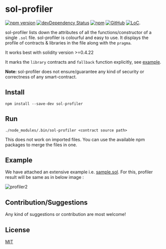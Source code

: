 # sol-profiler
[![npm version](https://badge.fury.io/js/sol-profiler.svg)](https://www.npmjs.com/package/sol-profiler)
[![devDependency Status](https://david-dm.org/aniket-engg/sol-profiler.svg)](https://david-dm.org/aniket-engg/sol-profiler#info=dependencies)
[![npm](https://img.shields.io/npm/dt/sol-profiler.svg)](https://www.npmjs.com/package/sol-profiler)
[![GitHub](https://img.shields.io/github/license/mashape/apistatus.svg)](https://github.com/Aniket-Engg/sol-profiler)
[![LoC](https://tokei.rs/b1/github/Aniket-Engg/sol-profiler?category=lines)](https://github.com/Aniket-Engg/sol-profiler).


sol-profiler lists down the attributes of all the functions/constructor of a single `.sol` file. sol-profiler is colourful and easy to use. It displays the profile of contracts & libraries in the file along with the `pragma`.

It works best with solidity version >=0.4.22

It marks the `library` contracts and `fallback` function explicitly, see [example](https://github.com/Aniket-Engg/sol-profiler#example).

<b>Note: </b>sol-profiler does not ensure/guarantee any kind of security or correctness of any smart-contract.

## Install
```
npm install --save-dev sol-profiler
```

## Run
```
./node_modules/.bin/sol-profiler <contract source path>
```
This does not work on imported files. You can use the available npm packages to merge the files in one.

## Example
We have attached an extensive example i.e. [sample.sol](https://github.com/Aniket-Engg/sol-profiler/blob/master/example/sample.sol). For this, profiler result will be same as in below image : 

![profiler2](https://user-images.githubusercontent.com/30843294/48480363-1d277700-e830-11e8-90fb-570f9479d104.png)

## Contribution/Suggestions
Any kind of suggestions or contribution are most welcome!

## License
[MIT](https://github.com/Aniket-Engg/sol-profiler/blob/master/LICENSE)
